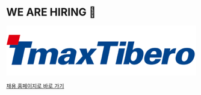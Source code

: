 # WE ARE HIRING 🙌

<p align="center">
<img
    src="/profile/ci_tmaxtibero_small.png"
    alt="TmaxTibero"
    style="display: inline-block; margin: 0 auto; width: 640px"
/>
    
[채용 홈페이지로 바로 가기](https://tmaxcareers.ninehire.site/)
